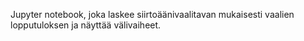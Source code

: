 Jupyter notebook, joka laskee siirtoäänivaalitavan mukaisesti vaalien lopputuloksen ja näyttää välivaiheet.
